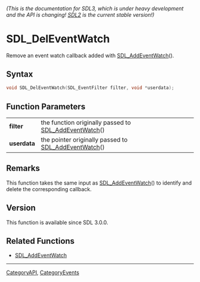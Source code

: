 ###### (This is the documentation for SDL3, which is under heavy development and the API is changing! [SDL2](https://wiki.libsdl.org/SDL2/) is the current stable version!)
# SDL_DelEventWatch

Remove an event watch callback added with [SDL_AddEventWatch](SDL_AddEventWatch.md)().

## Syntax

```c
void SDL_DelEventWatch(SDL_EventFilter filter, void *userdata);

```

## Function Parameters

|                  |                                                                            |
| ---------------- | -------------------------------------------------------------------------- |
| **filter**       | the function originally passed to [SDL_AddEventWatch](SDL_AddEventWatch.md)() |
| **userdata**     | the pointer originally passed to [SDL_AddEventWatch](SDL_AddEventWatch.md)()  |

## Remarks

This function takes the same input as
[SDL_AddEventWatch](SDL_AddEventWatch.md)() to identify and delete the
corresponding callback.

## Version

This function is available since SDL 3.0.0.

## Related Functions

* [SDL_AddEventWatch](SDL_AddEventWatch.md)

----
[CategoryAPI](CategoryAPI.md), [CategoryEvents](CategoryEvents.md)
